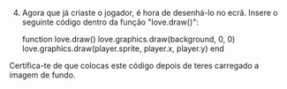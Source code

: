 
4. Agora que já criaste o jogador, é hora de desenhá-lo no ecrã. Insere o seguinte código dentro da função "love.draw()":

	function love.draw()
 		love.graphics.draw(background, 0, 0)
  		love.graphics.draw(player.sprite, player.x, player.y)
	end

Certifica-te de que colocas este código depois de teres carregado a imagem de fundo.

